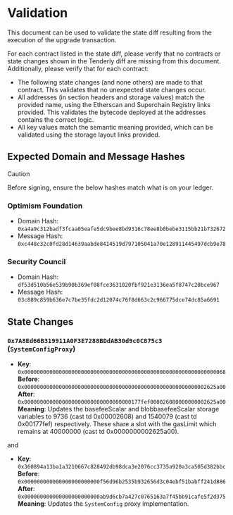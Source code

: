 # Validation

This document can be used to validate the state diff resulting from the execution of the upgrade
transaction.

For each contract listed in the state diff, please verify that no contracts or state changes shown in the Tenderly diff are missing from this document. Additionally, please verify that for each contract:

- The following state changes (and none others) are made to that contract. This validates that no unexpected state changes occur.
- All addresses (in section headers and storage values) match the provided name, using the Etherscan and Superchain Registry links provided. This validates the bytecode deployed at the addresses contains the correct logic.
- All key values match the semantic meaning provided, which can be validated using the storage layout links provided.

## Expected Domain and Message Hashes

> [!CAUTION]
>
> Before signing, ensure the below hashes match what is on your ledger.
>
> ### Optimism Foundation
>
> - Domain Hash: `0xa4a9c312badf3fcaa05eafe5dc9bee8bd9316c78ee8b0bebe3115bb21b732672`
> - Message Hash: `0xc448c32c0fd28d14639aabde8414519d797105041a70e128911445497dcb9e78`
>
> ### Security Council
>
> - Domain Hash: `df53d510b56e539b90b369ef08fce3631020fbf921e3136ea5f8747c20bce967`
> - Message Hash: `03c889c859b636e7c7be35fdc2d12074c76f8d663c2c966775dce74dc85a6691`

## State Changes

### `0x7A8Ed66B319911A0F3E7288BDdAB30d9c0C875c3` (`SystemConfigProxy`)

- **Key**: `0x0000000000000000000000000000000000000000000000000000000000000068`
  **Before**: `0x0000000000000000000000000000000000000000000000000000000002625a00`
  **After**: `0x0000000000000000000000000000000000177fef000026080000000002625a00`
  **Meaning**: Updates the basefeeScalar and blobbasefeeScalar storage variables to 9736 (cast td 0x00002608) and 1540079 (cast td 0x00177fef) respectively. These share a slot with the gasLimit which remains at 40000000 (cast td 0x0000000002625a00).

and

- **Key**: `0x360894a13ba1a3210667c828492db98dca3e2076cc3735a920a3ca505d382bbc`
  **Before**: `0x000000000000000000000000f56d96b2535b932656d3c04ebf51babff241d886`
  **After**: `0x000000000000000000000000ab9d6cb7a427c0765163a7f45bb91cafe5f2d375`
  **Meaning**: Updates the `SystemConfig` proxy implementation.
